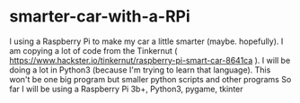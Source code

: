 # smarter-car-with-a-RPi
I using a Raspberry Pi to make my car a little smarter (maybe. hopefully). I am copying a lot of code from
the Tinkernut ( https://www.hackster.io/tinkernut/raspberry-pi-smart-car-8641ca ).
I will be doing a lot in Python3 (because I'm trying to learn that language).
This won't be one big program but smaller python scripts and other programs 
So far I will be using a Raspberry Pi 3b+, Python3, pygame, tkinter
